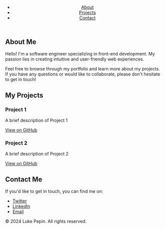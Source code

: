 <html lang="en">
<head>
    <meta charset="UTF-8">
    <meta name="viewport" content="width=device-width, initial-scale=1.0">
    <title>My Personal Portfolio</title>
    <link rel="stylesheet" href="styles.css">
</head>
<body>
    <header>
        <nav>
            <ul>
                <li><a href="#about">About</a></li>
                <li><a href="#projects">Projects</a></li>
                <li><a href="#contact">Contact</a></li>
            </ul>
        </nav>
    </header>
    <main>
        <section id="about">
            <h1>About Me</h1>
            <p>Hello! I'm a software engineer specializing in front-end development. My passion lies in creating intuitive and user-friendly web experiences.</p>
            <p>Feel free to browse through my portfolio and learn more about my projects. If you have any questions or would like to collaborate, please don't hesitate to get in touch!</p>
        </section>
        <section id="projects">
            <h2>My Projects</h2>
            <div class="project">
                <h3>Project 1</h3>
                <p>A brief description of Project 1</p>
                <a href="https://github.com/lpep64/project1">View on GitHub</a>
            </div>
            <div class="project">
                <h3>Project 2</h3>
                <p>A brief description of Project 2</p>
                <a href="https://github.com/lpep64/project2">View on GitHub</a>
            </div>
            <!-- Add more projects as needed -->
        </section>
        <section id="contact">
            <h2>Contact Me</h2>
            <p>If you'd like to get in touch, you can find me on:</p>
            <ul>
                <li><a href="https://twitter.com/lpep64">Twitter</a></li>
                <li><a href="https://linkedin.com/in/lpep64">LinkedIn</a></li>
                <li><a href="mailto:lpep64@example.com">Email</a></li>
            </ul>
        </section>
    </main>
    <footer>
        <p>&copy; 2024 Luke Pepin. All rights reserved.</p>
    </footer>
</body>
</html>
